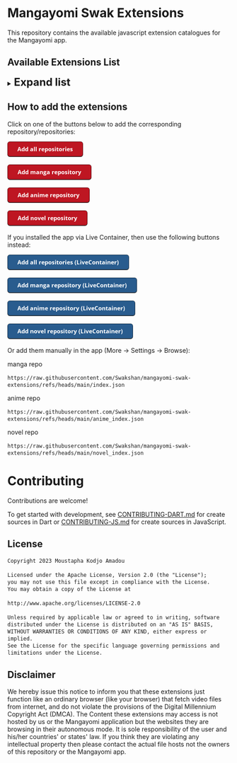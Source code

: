 # Mangayomi Swak Extensions

This repository contains the available javascript extension catalogues for the Mangayomi app.

## Available Extensions List
<details>
<summary><span style="font-size:1.7em; font-weight:bold;">Expand list</span></summary>

## Manga

| Name | Version | Language | Last Updated |
|------|---------|----------|---------------|
| ReadComicOnline | 0.2.8 | en | 2025/06/27 12:09 IST |
| WeLoMa | 0.0.8 | ja | 2025/06/07 22:02 IST |
| Mangapark | 1.0.0 | en | 2025/06/04 20:43 IST |
| Mangapill | 1.0.3 | en | 2025/05/20 16:17 IST |
| Weeb Central | 0.1.0 | en | 2025/03/15 03:44 IST |

## Anime

| Name | Version | Language | Last Updated |
|------|---------|----------|---------------|
| XPrime | 2.0.3 | all | 2025/07/04 16:23 IST |
| Aniplay | 1.6.4 | en | 2025/07/04 16:09 IST |
| Aniwatch | 1.0.0 | en | 2025/06/30 23:06 IST |
| Tamilarasan | 0.0.6 | all | 2025/06/29 22:26 IST |
| Anicrush | 0.0.5 | en | 2025/06/27 22:11 IST |
| AnimeParadise | 0.1.0 | en | 2025/06/21 18:06 IST |
| AnimeZZ | 1.1.1 | en | 2025/06/21 16:47 IST |
| AnimeKai | 0.3.3 | en | 2025/06/14 11:43 IST |
| Dramacool | 1.1.0 | all | 2025/06/13 11:41 IST |
| Streamblasters | 1.0.0 | all | 2025/05/31 10:17 IST |
| Autoembed | 1.3.3 | all | 2025/05/24 19:22 IST |
| KickAssAnime | 0.0.7 | en | 2025/05/23 13:27 IST |
| Gojo | 0.0.6 | en | 2025/05/20 16:17 IST |
| Sudatchi | 1.1.1 | en | 2025/05/20 16:17 IST |
| AnimeGG | 1.0.3 | en | 2025/05/20 16:17 IST |
| Animeonsen | 1.0.1 | en, ja | 2025/05/20 16:17 IST |
| Soaper | 1.0.5 | all | 2025/05/20 16:17 IST |
| Aniwave | 0.0.7 | en | 2025/05/09 00:11 IST |
| KissKH | 0.1.6 | all | 2025/05/02 22:47 IST |

## Novel

| Name | Version | Language | Last Updated |
|------|---------|----------|---------------|
| Novelbuddy | 0.0.9 | en | 2025/06/09 23:24 IST |

</details>

## How to add the extensions

Click on one of the buttons below to add the corresponding repository/repositories:

<a href="https://intradeus.github.io/http-protocol-redirector?r=mangayomi://add-repo?repo_name=Mangayomi Swak Extensions%26repo_url=https://github.com/Swakshan/mangayomi-swak-extensions%26manga_url=https://raw.githubusercontent.com/Swakshan/mangayomi-swak-extensions/refs/heads/main/index.json%26anime_url=https://raw.githubusercontent.com/Swakshan/mangayomi-swak-extensions/refs/heads/main/anime_index.json"><img alt="Add all repositories" src="images/add-all-repositories.png" height="35"></a>

<a href="https://intradeus.github.io/http-protocol-redirector?r=mangayomi://add-repo?repo_name=Mangayomi Swak Extensions%26repo_url=https://github.com/Swakshan/mangayomi-swak-extensions%26manga_url=https://raw.githubusercontent.com/Swakshan/mangayomi-swak-extensions/refs/heads/main/index.json"><img alt="Add manga repository" src="images/add-manga-repository.png" height="35"></a>

<a href="https://intradeus.github.io/http-protocol-redirector?r=mangayomi://add-repo?repo_name=Mangayomi Swak Extensions%26repo_url=https://github.com/Swakshan/mangayomi-swak-extensions%26anime_url=https://raw.githubusercontent.com/Swakshan/mangayomi-swak-extensions/refs/heads/main/anime_index.json"><img alt="Add anime repository" src="images/add-anime-repository.png" height="35"></a>

<a href="https://intradeus.github.io/http-protocol-redirector?r=mangayomi://add-repo?repo_name=Mangayomi Swak Extensions%26repo_url=https://github.com/Swakshan/mangayomi-swak-extensions%26novel_url=https://raw.githubusercontent.com/Swakshan/mangayomi-swak-extensions/refs/heads/main/novel_index.json"><img alt="Add novel repository" src="images/add-novel-repository.png" height="35"></a>

If you installed the app via Live Container, then use the following buttons instead:

<a href="https://intradeus.github.io/http-protocol-redirector?r=livecontainer://open-url?url=bWFuZ2F5b21pOi8vYWRkLXJlcG8/cmVwb19uYW1lPU1hbmdheW9taSBTd2FrIEV4dGVuc2lvbnMlMjZyZXBvX3VybD1odHRwczovL2dpdGh1Yi5jb20vU3dha3NoYW4vbWFuZ2F5b21pLXN3YWstZXh0ZW5zaW9ucyUyNm1hbmdhX3VybD1odHRwczovL3Jhdy5naXRodWJ1c2VyY29udGVudC5jb20vU3dha3NoYW4vbWFuZ2F5b21pLXN3YWstZXh0ZW5zaW9ucy9yZWZzL2hlYWRzL21haW4vaW5kZXguanNvbiUyNmFuaW1lX3VybD1odHRwczovL3Jhdy5naXRodWJ1c2VyY29udGVudC5jb20vU3dha3NoYW4vbWFuZ2F5b21pLXN3YWstZXh0ZW5zaW9ucy9yZWZzL2hlYWRzL21haW4vYW5pbWVfaW5kZXguanNvbg=="><img alt="Add all repositories" src="images/add-all-repositories-livecontainer.png" height="35"></a>

<a href="https://intradeus.github.io/http-protocol-redirector?r=livecontainer://open-url?url=bWFuZ2F5b21pOi8vYWRkLXJlcG8/cmVwb19uYW1lPU1hbmdheW9taSBTd2FrIEV4dGVuc2lvbnMlMjZyZXBvX3VybD1odHRwczovL2dpdGh1Yi5jb20vU3dha3NoYW4vbWFuZ2F5b21pLXN3YWstZXh0ZW5zaW9ucyUyNm1hbmdhX3VybD1odHRwczovL3Jhdy5naXRodWJ1c2VyY29udGVudC5jb20vU3dha3NoYW4vbWFuZ2F5b21pLXN3YWstZXh0ZW5zaW9ucy9yZWZzL2hlYWRzL21haW4vaW5kZXguanNvbg=="><img alt="Add manga repository" src="images/add-manga-repository-livecontainer.png" height="35"></a>

<a href="https://intradeus.github.io/http-protocol-redirector?r=livecontainer://open-url?url=bWFuZ2F5b21pOi8vYWRkLXJlcG8/cmVwb19uYW1lPU1hbmdheW9taSBTd2FrIEV4dGVuc2lvbnMlMjZyZXBvX3VybD1odHRwczovL2dpdGh1Yi5jb20vU3dha3NoYW4vbWFuZ2F5b21pLXN3YWstZXh0ZW5zaW9ucyUyNmFuaW1lX3VybD1odHRwczovL3Jhdy5naXRodWJ1c2VyY29udGVudC5jb20vU3dha3NoYW4vbWFuZ2F5b21pLXN3YWstZXh0ZW5zaW9ucy9yZWZzL2hlYWRzL21haW4vYW5pbWVfaW5kZXguanNvbg=="><img alt="Add anime repository" src="images/add-anime-repository-livecontainer.png" height="35"></a>

<a href="https://intradeus.github.io/http-protocol-redirector?r=livecontainer://open-url?url=bWFuZ2F5b21pOi8vYWRkLXJlcG8/cmVwb19uYW1lPU1hbmdheW9taSBTd2FrIEV4dGVuc2lvbnMlMjZyZXBvX3VybD1odHRwczovL2dpdGh1Yi5jb20vU3dha3NoYW4vbWFuZ2F5b21pLXN3YWstZXh0ZW5zaW9ucyUyNm5vdmVsX3VybD1odHRwczovL3Jhdy5naXRodWJ1c2VyY29udGVudC5jb20vU3dha3NoYW4vbWFuZ2F5b21pLXN3YWstZXh0ZW5zaW9ucy9yZWZzL2hlYWRzL21haW4vbm92ZWxfaW5kZXguanNvbg=="><img alt="Add novel repository" src="images/add-novel-repository-livecontainer.png" height="35"></a>

Or add them manually in the app (More -> Settings -> Browse):

manga repo
```
https://raw.githubusercontent.com/Swakshan/mangayomi-swak-extensions/refs/heads/main/index.json
```

anime repo 
```
https://raw.githubusercontent.com/Swakshan/mangayomi-swak-extensions/refs/heads/main/anime_index.json
```

novel repo 
```
https://raw.githubusercontent.com/Swakshan/mangayomi-swak-extensions/refs/heads/main/novel_index.json
```

# Contributing

Contributions are welcome!

To get started with development, see [CONTRIBUTING-DART.md](./CONTRIBUTING-DART.md) for create sources in Dart or [CONTRIBUTING-JS.md](./CONTRIBUTING-JS.md) for create sources in JavaScript.

## License

    Copyright 2023 Moustapha Kodjo Amadou

    Licensed under the Apache License, Version 2.0 (the "License");
    you may not use this file except in compliance with the License.
    You may obtain a copy of the License at

    http://www.apache.org/licenses/LICENSE-2.0

    Unless required by applicable law or agreed to in writing, software
    distributed under the License is distributed on an "AS IS" BASIS,
    WITHOUT WARRANTIES OR CONDITIONS OF ANY KIND, either express or implied.
    See the License for the specific language governing permissions and
    limitations under the License.



## Disclaimer

We hereby issue this notice to inform you that these extensions just function like an ordinary browser (like your browser) that fetch video files from internet, and do not violate the provisions of the Digital Millennium Copyright Act (DMCA). The Content these extensions may access is not hosted by us or the Mangayomi application but the websites they are browsing in their autonomous mode. It is sole responsibility of the user and his/her countries' or states' law. If you think they are violating any intellectual property then please contact the actual file hosts not the owners of this repository or the Mangayomi app.

